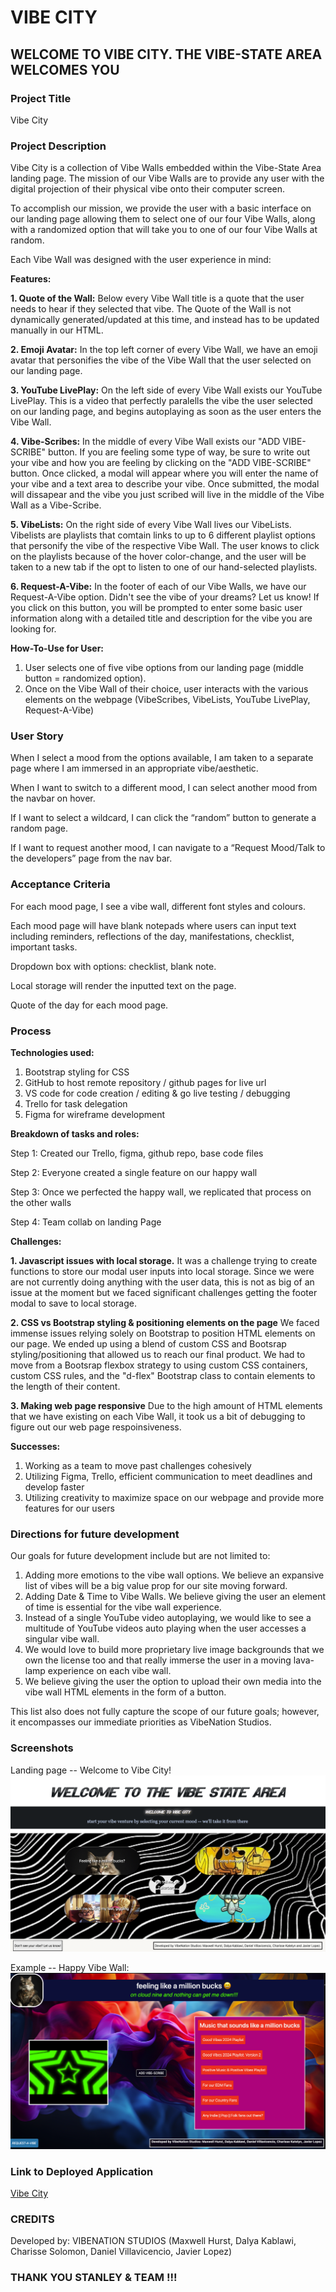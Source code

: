 # VIBE CITY

## WELCOME TO VIBE CITY. THE VIBE-STATE AREA WELCOMES YOU

### Project Title

Vibe City

### Project Description

Vibe City is a collection of Vibe Walls embedded within the Vibe-State Area landing page. The mission of our Vibe Walls are to provide any user with the digital projection of their physical vibe onto their computer screen.

To accomplish our mission, we provide the user with a basic interface on our landing page allowing them to select one of our four Vibe Walls, along with a randomized option that will take you to one of our four Vibe Walls at random.

Each Vibe Wall was designed with the user experience in mind:

**Features:**

**1. Quote of the Wall:** Below every Vibe Wall title is a quote that the user needs to hear if they selected that vibe. The Quote of the Wall is not dynamically generated/updated at this time, and instead has to be updated manually in our HTML.

**2. Emoji Avatar:** In the top left corner of every Vibe Wall, we have an emoji avatar that personifies the vibe of the Vibe Wall that the user selected on our landing page.

**3. YouTube LivePlay:** On the left side of every Vibe Wall exists our YouTube LivePlay. This is a video that perfectly paralells the vibe the user selected on our landing page, and begins autoplaying as soon as the user enters the Vibe Wall.

**4. Vibe-Scribes:** In the middle of every Vibe Wall exists our "ADD VIBE-SCRIBE" button. If you are feeling some type of way, be sure to write out your vibe and how you are feeling by clicking on the "ADD VIBE-SCRIBE" button. Once clicked, a modal will appear where you will enter the name of your vibe and a text area to describe your vibe. Once submitted, the modal will dissapear and the vibe you just scribed will live in the middle of the Vibe Wall as a Vibe-Scribe.

**5. VibeLists:** On the right side of every Vibe Wall lives our VibeLists. Vibelists are playlists that comtain links to up to 6 different playlist options that personify the vibe of the respective Vibe Wall. The user knows to click on the playlists because of the hover color-change, and the user will be taken to a new tab if the opt to listen to one of our hand-selected playlists.

**6. Request-A-Vibe:** In the footer of each of our Vibe Walls, we have our Request-A-Vibe option. Didn't see the vibe of your dreams? Let us know! If you click on this button, you will be prompted to enter some basic user information along with a detailed title and description for the vibe you are looking for.

**How-To-Use for User:**

1. User selects one of five vibe options from our landing page (middle button = randomized option).
2. Once on the Vibe Wall of their choice, user interacts with the various elements on the webpage (VibeScribes, VibeLists, YouTube LivePlay, Request-A-Vibe)

### User Story

When I select a mood from the options available, I am taken to a separate page where I am immersed in an appropriate vibe/aesthetic.

When I want to switch to a different mood, I can select another mood from the navbar on hover.

If I want to select a wildcard, I can click the “random” button to generate a random page.

If I want to request another mood, I can navigate to a “Request Mood/Talk to the developers” page from the nav bar.

### Acceptance Criteria

For each mood page, I see a vibe wall, different font styles and colours.

Each mood page will have blank notepads where users can input text including reminders, reflections of the day, manifestations, checklist, important tasks.

Dropdown box with options: checklist, blank note.

Local storage will render the inputted text on the page.

Quote of the day for each mood page.

### Process

**Technologies used:**

1. Bootstrap styling for CSS
2. GitHub to host remote repository / github pages for live url
3. VS code for code creation / editing & go live testing / debugging
4. Trello for task delegation
5. Figma for wireframe development

**Breakdown of tasks and roles:**

Step 1: Created our Trello, figma, github repo, base code files

Step 2: Everyone created a single feature on our happy wall

Step 3: Once we perfected the happy wall, we replicated that process on the other walls

Step 4: Team collab on landing Page

**Challenges:**

**1. Javascript issues with local storage.**
It was a challenge trying to create functions to store our modal user inputs into local storage. Since we were are not currently doing anything with the user data, this is not as big of an issue at the moment but we faced significant challenges getting the footer modal to save to local storage.

**2. CSS vs Bootstrap styling & positioning elements on the page**
We faced immense issues relying solely on Bootstrap to position HTML elements on our page. We ended up using a blend of custom CSS and Bootsrap styling/positioning that allowed us to reach our final product. We had to move from a Bootsrap flexbox strategy to using custom CSS containers, custom CSS rules, and the "d-flex" Bootstrap class to contain elements to the length of their content.

**3. Making web page responsive**
Due to the high amount of HTML elements that we have existing on each Vibe Wall, it took us a bit of debugging to figure out our web page respoinsiveness.

**Successes:**

1. Working as a team to move past challenges cohesively
2. Utilizing Figma, Trello, efficient communication to meet deadlines and develop faster
3. Utilizing creativity to maximize space on our webpage and provide more features for our users

### Directions for future development

Our goals for future development include but are not limited to:

1. Adding more emotions to the vibe wall options. We believe an expansive list of vibes will be a big value prop for our site moving forward.
2. Adding Date & Time to Vibe Walls. We believe giving the user an element of time is essential for the vibe wall experience.
3. Instead of a single YouTube video autoplaying, we would like to see a multitude of YouTube videos auto playing when the user accesses a singular vibe wall.
4. We would love to build more proprietary live image backgrounds that we own the license too and that really immerse the user in a moving lava-lamp experience on each vibe wall.
5. We believe giving the user the option to upload their own media into the vibe wall HTML elements in the form of a button.

This list also does not fully capture the scope of our future goals; however, it encompasses our immediate priorities as VibeNation Studios.

### Screenshots

Landing page -- Welcome to Vibe City!
![landing page](/assets/images/landing%20page%20screenshot.png)

Example -- Happy Vibe Wall:
![happy vibe wall](/assets/images/happy%20vibe%20wall%20screenshot.png)


### Link to Deployed Application

[Vibe City](https://dalyakablawi.github.io/vibe-city/)

### CREDITS

Developed by: VIBENATION STUDIOS (Maxwell Hurst, Dalya Kablawi, Charisse Solomon, Daniel Villavicencio, Javier Lopez)

### THANK YOU STANLEY & TEAM !!!